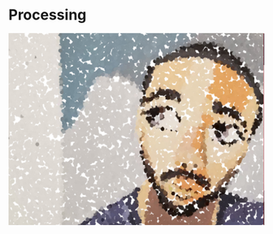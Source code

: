 # Processing
![Alt text](https://github.com/mangotree90/Processing/blob/master/screenshot/drawing.jpg?raw=true "Bild")

